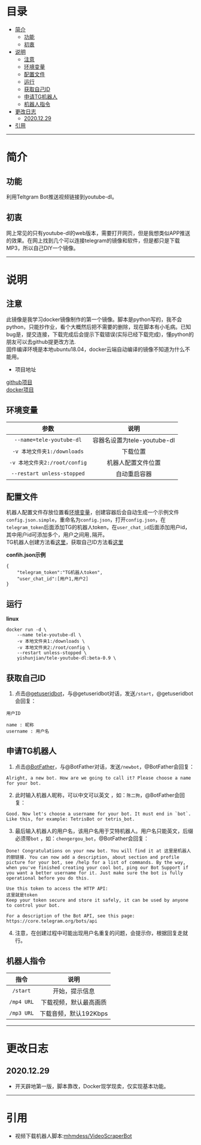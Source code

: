 <h1 id="目录">目录</h1>

* [简介](#简介)  
	* [功能](#功能)  
	* [初衷](#初衷)  
* [说明](#说明)  
	* [注意](#注意)  
	* [环境变量](#环境变量)  
	* [配置文件](#配置文件)  
	* [运行](#运行)  
	* [获取自己ID](#获取自己ID)  
	* [申请TG机器人](#申请TG机器人)  
	* [机器人指令](#机器人指令)
* [更改日志](#更改日志)  
	* [2020.12.29](#2020.12.29)  
* [引用](#引用)  

---



<h1 id="简介">简介</h1>  

<h2 id="功能">功能</h2>  

利用Teltgram Bot推送视频链接到youtube-dl。

<h2 id="初衷">初衷</h2>  

网上常见的只有youtube-dl的web版本，需要打开网页，但是我想类似APP推送的效果。在网上找到几个可以连接telegram的镜像和软件，但是都只是下载MP3，所以自己DIY一个镜像。  

---

 

<h1 id="说明">说明</h1>  

<h2 id="注意">注意</h2>  

此镜像是我学习docker镜像制作的第一个镜像。脚本是python写的，我不会python，只能抄作业，看个大概然后把不需要的删除，现在脚本有小毛病。已知bug是，提交连接，下载完成后会提示下载错误(实际已经下载完成)，懂python的朋友可以去github提更改方法.    
固件编译环境是本地ubuntu18.04，docker云端自动编译的镜像不知道为什么不能用。
* 项目地址

[github项目](https://github.com/yishunzhikong/tele-youtube-dl)    
[docker项目](https://hub.docker.com/r/yishunjian/tele-youtube-dl)    

<h2 id="环境变量">环境变量</h2>  

|参数|说明|
|:----:|:----:|
|`--name=tele-youtube-dl`|容器名设置为tele-youtube-dl|
|`-v 本地文件夹1:/downloads`|下载位置|
|`-v 本地文件夹2:/root/config`|机器人配置文件位置|
|`--restart unless-stopped`|自动重启容器|

<h2 id="配置文件">配置文件</h2>  

机器人配置文件存放位置看[环境变量](#环境变量)，创建容器后会自动生成一个示例文件`config.json.simple`，重命名为`config.json`，打开`config.json`，在`telegram_token`后面添加TG的机器人token，在`user_chat_id`后面添加用户id，其中用户id可添加多个，用户之间用`,`隔开。  
TG机器人创建方法看[这里](#申请TG机器人)，获取自己ID方法看[这里](#获取自己ID)  

**confih.json示例**

```
{
	"telegram_token":"TG机器人token",
	"user_chat_id":[用户1,用户2]
}
```

<h2 id="运行">运行</h2> 

**linux**

```
docker run -d \
	--name tele-youtube-dl \
	-v 本地文件夹1:/downloads \
	-v 本地文件夹2:/root/config \
	--restart unless-stopped \
	yishunjian/tele-youtube-dl:beta-0.9 \
```

<h2 id="获取自己ID">获取自己ID</h2>  

1. 点击[@getuseridbot](https://t.me/getuseridbot)，与@getuseridbot对话，发送`/start`，@getuseridbot会回复：

```
用户ID

name : 昵称
username : 用户名    
```

<h2 id="申请TG机器人">申请TG机器人</h2>  

1. 点击[@BotFather](https://t.me/BotFather)，与@BotFather对话，发送`/newbot`，@BotFather会回复：

```
Alright, a new bot. How are we going to call it? Please choose a name for your bot.
```

2. 此时输入机器人昵称，可以中文可以英文 ，如：`陈二狗`，@BotFather会回复：

```
Good. Now let's choose a username for your bot. It must end in `bot`. Like this, for example: TetrisBot or tetris_bot.
```

3. 最后输入机器人的用户名，该用户名用于艾特机器人。用户名只能英文，后缀必须带`bot` ，如：`chengergou_bot`，@BotFather会回复：

```
Done! Congratulations on your new bot. You will find it at 这里是机器人的额链接. You can now add a description, about section and profile picture for your bot, see /help for a list of commands. By the way, when you've finished creating your cool bot, ping our Bot Support if you want a better username for it. Just make sure the bot is fully operational before you do this.

Use this token to access the HTTP API:
这里就是token
Keep your token secure and store it safely, it can be used by anyone to control your bot.

For a description of the Bot API, see this page: https://core.telegram.org/bots/api
```

4. 注意，在创建过程中可能出现用户名重复的问题，会提示你，根据回复走就行。




<h2 id="机器人指令">机器人指令</h2>  

|指令|说明|
|:----:|:----:|
|`/start`|开始，提示信息|
|`/mp4 URL`|下载视频，默认最高画质|
|`/mp3 URL`|下载音频，默认192Kbps|

---



<h1 id="更改日志">更改日志</h1>  

<h2 id="2020.12.29">2020.12.29</h2>  

* 开天辟地第一版，脚本靠改，Docker现学现卖，仅实现基本功能。

---



<h1 id="引用">引用</h1>  

* 视频下载机器人脚本:[mhmdess/VideoScraperBot](https://github.com/mhmdess/VideoScraperBot)  


